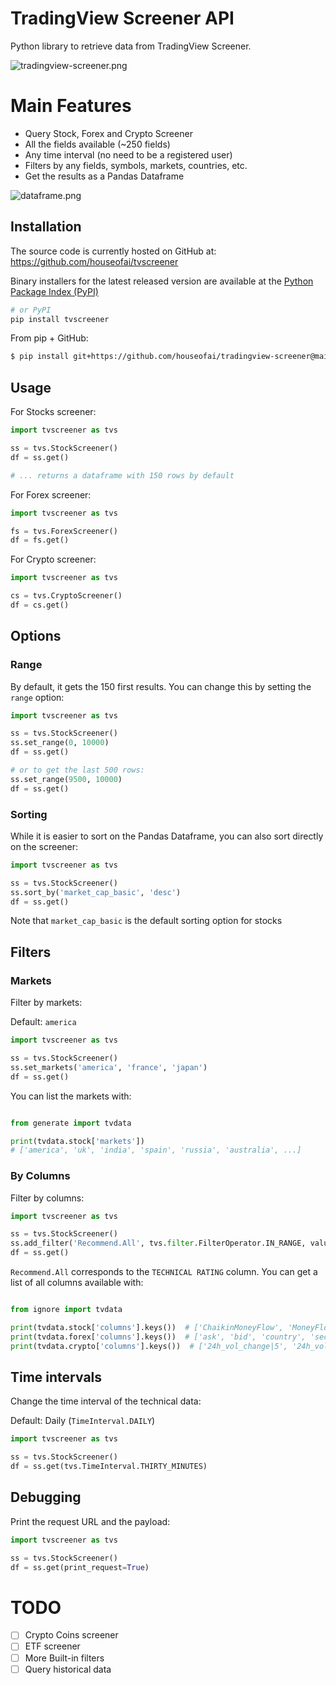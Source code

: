 # TradingView Screener API

Python library to retrieve data from TradingView Screener.

![tradingview-screener.png](https://raw.githubusercontent.com/houseofai/tvscreener/main/.github/img/tradingview-screener.png)

# Main Features
- Query Stock, Forex and Crypto Screener
- All the fields available (~250 fields)
- Any time interval (no need to be a registered user)
- Filters by any fields, symbols, markets, countries, etc.
- Get the results as a Pandas Dataframe

![dataframe.png](https://github.com/houseofai/tvscreener/blob/main/.github/img/dataframe.png?raw=true)

## Installation
The source code is currently hosted on GitHub at:
https://github.com/houseofai/tvscreener

Binary installers for the latest released version are available at the [Python
Package Index (PyPI)](https://pypi.org/project/tvscreener)
```sh
# or PyPI
pip install tvscreener
```
From pip + GitHub:
```sh
$ pip install git+https://github.com/houseofai/tradingview-screener@main
```

## Usage

For Stocks screener:
```python
import tvscreener as tvs

ss = tvs.StockScreener()
df = ss.get()

# ... returns a dataframe with 150 rows by default
``` 
For Forex screener:
```python
import tvscreener as tvs

fs = tvs.ForexScreener()
df = fs.get()
```
For Crypto screener:
```python
import tvscreener as tvs

cs = tvs.CryptoScreener()
df = cs.get()
```

## Options

### Range
By default, it gets the 150 first results. You can change this by setting the `range` option:
```python
import tvscreener as tvs

ss = tvs.StockScreener()
ss.set_range(0, 10000)
df = ss.get()

# or to get the last 500 rows:
ss.set_range(9500, 10000)
df = ss.get()
```

### Sorting
While it is easier to sort on the Pandas Dataframe, you can also sort directly on the screener:
```python
import tvscreener as tvs

ss = tvs.StockScreener()
ss.sort_by('market_cap_basic', 'desc')
df = ss.get()
```
Note that `market_cap_basic` is the default sorting option for stocks

## Filters

### Markets
Filter by markets:

Default: `america`
```python
import tvscreener as tvs

ss = tvs.StockScreener()
ss.set_markets('america', 'france', 'japan')
df = ss.get()
```
You can list the markets with:

```python

from generate import tvdata

print(tvdata.stock['markets'])
# ['america', 'uk', 'india', 'spain', 'russia', 'australia', ...]
```

### By Columns
Filter by columns:
```python
import tvscreener as tvs

ss = tvs.StockScreener()
ss.add_filter('Recommend.All', tvs.filter.FilterOperator.IN_RANGE, values=[0.5, 1]) # Strong BUY
df = ss.get()
```
`Recommend.All` corresponds to the `TECHNICAL RATING` column.
You can get a list of all columns available with:

```python

from ignore import tvdata

print(tvdata.stock['columns'].keys())  # ['ChaikinMoneyFlow', 'MoneyFlow', 'Value.Traded', 'after_tax_margin', ...]
print(tvdata.forex['columns'].keys())  # ['ask', 'bid', 'country', 'sector', ...]
print(tvdata.crypto['columns'].keys())  # ['24h_vol_change|5', '24h_vol|5', 'ask', 'average_volume_10d_calc', ...]
```


## Time intervals
Change the time interval of the technical data:

Default: Daily (`TimeInterval.DAILY`)
```python
import tvscreener as tvs

ss = tvs.StockScreener()
df = ss.get(tvs.TimeInterval.THIRTY_MINUTES)
```

## Debugging
Print the request URL and the payload:
```python
import tvscreener as tvs

ss = tvs.StockScreener()
df = ss.get(print_request=True)
```

# TODO
- [ ] Crypto Coins screener
- [ ] ETF screener
- [ ] More Built-in filters
- [ ] Query historical data